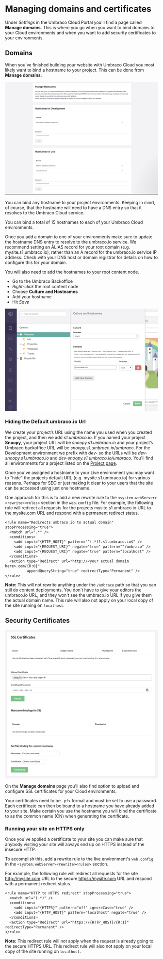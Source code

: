 # Managing domains and certificates

Under *Settings* in the Umbraco Cloud Portal you'll find a page called **Manage domains**. This is where you go when you want to bind domains to your Cloud environments and when you want to add security certificates to your environments.

## Domains

When you've finished building your website with Umbraco Cloud you most likely want to bind a hostname to your project. This can be done from **Manage domains**.

![Manage domains](images/manage-domains.png)

You can bind any hostname to your project environments. Keeping in mind, of course, that the hostname will need to have a DNS entry so that it resolves to the Umbraco Cloud service.

You can bind a total of 15 hostnames to each of your Umbraco Cloud environments.

Once you add a domain to one of your environments make sure to update the hostname DNS entry to resolve to the umbraco.io service. We recommend setting an ALIAS record for your root domain (e.g. mysite.s1.umbraco.io), rather than an A record for the umbraco.io service IP address. Check with your DNS host or domain registrar for details on how to configure this for your domain. 

You will also need to add the hostnames to your root content node.

* Go to the Umbraco Backoffice
* *Right-click* the root content node
* Choose **Culture and Hostnames**
* Add your hostname
* Hit *Save*

![Culture and Hostnames](images/culture-and-hostnames.png)

### Hiding the Default umbraco.io Url

We create your project’s URL using the name you used when you created the project, and then we add _s1.umbraco.io_. 
If you named your project **Snoopy**, your project URL will be *snoopy.s1.umbraco.io* and your project’s Umbraco backoffice URL will be *snoopy.s1.umbraco.io/umbraco*. 
For the Development environment we prefix with *dev-* so the URLs will be *dev-snoopy.s1.umbraco.io* and *dev-snoopy.s1.umbraco.io/umbraco*. 
You'll find all environments for a project listed on the [Project page](../../Getting-started/The-Umbraco-Cloud-Portal/#project-management).

Once you've assigned a hostname to your Live environment you may want to "hide" the projects default URL (e.g. mysite.s1.umbraco.io) for various reasons. Perhaps for SEO or just making it clear to your users that the site can be accessed using just one hostname.

One approach for this is to add a new rewrite rule to the `<system.webServer><rewrite><rules>` section in the `web.config` file. For example, the following rule will redirect all requests for the projects mysite.s1.umbraco.io URL to the mysite.com URL and respond with a permanent redirect status.        
        
    <rule name="Redirects umbraco.io to actual domain" stopProcessing="true">
      <match url=".*" />
      <conditions>
        <add input="{HTTP_HOST}" pattern="^(.*)?.s1.umbraco.io$" />
        <add input="{REQUEST_URI}" negate="true" pattern="^/umbraco" />
        <add input="{REQUEST_URI}" negate="true" pattern="localhost" />
      </conditions>
      <action type="Redirect" url="http://<your actual domain here>.com/{R:0}" 
              appendQueryString="true" redirectType="Permanent" />
    </rule>

**Note:** This will not rewrite anything under the `/umbraco` path so that you can still do content deployments. You don't have to give your editors the umbraco.io URL, and they won't see the umbraco.io URL if you give them the actual domain name. This rule will also not apply on your local copy of the site running on `localhost`.  

## Security Certificates

![Manage certificates](images/manage-certificates.png)

On the **Manage domains** page you'll also find option to upload and configure SSL certificates for your Cloud environments.

Your certificates need to be `.pfx` format and must be set to use a password. Each certificate can then be bound to a hostname you have already added to your site. Make certain you use the hostname you will bind the certificate to as the common name (CN) when generating the certificate.

### Running your site on HTTPS only

Once you've applied a certificate to your site you can make sure that anybody visiting your site will always end up on HTTPS instead of the insecure HTTP.

To accomplish this, add a rewrite rule to the live environment's `web.config` in the `<system.webServer><rewrite><rules>` section. 

For example, the following rule will redirect all requests for the site http://mysite.com URL to the secure https://mysite.com URL and respond with a permanent redirect status. 

    <rule name="HTTP to HTTPS redirect" stopProcessing="true">
      <match url="(.*)" />
      <conditions>
        <add input="{HTTPS}" pattern="off" ignoreCase="true" />
        <add input="{HTTP_HOST}" pattern="localhost" negate="true" />
      </conditions>
      <action type="Redirect" url="https://{HTTP_HOST}/{R:1}" redirectType="Permanent" />
    </rule>        

**Note:** This redirect rule will not apply when the request is already going to the secure HTTPS URL. This redirect rule will also not apply on your local copy of the site running on `localhost`.